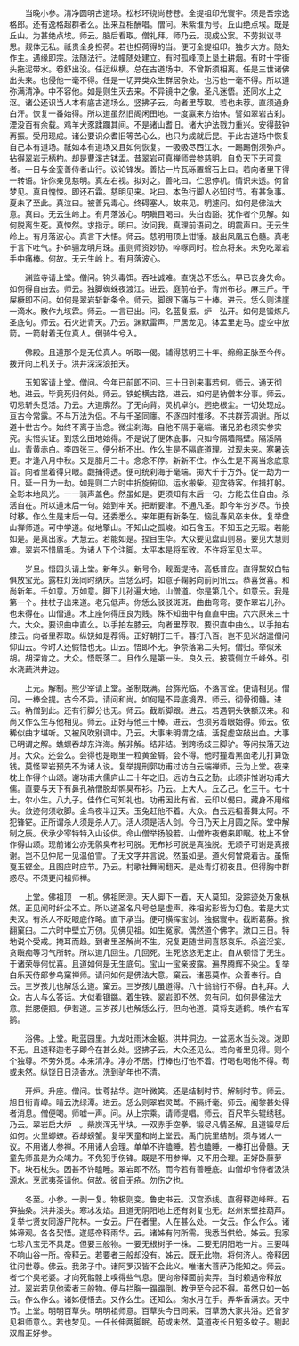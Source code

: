 <!-- { "loadSidebar": true } -->
　　当晚小参。清净圆明古道场。松杉环绕尚苍苍。全提祖印光寰宇。须是吾宗逸格郎。还有逸格超群者么。出来互相酬唱。僧问。朱紫谁为号。丘山绝点埃。既是丘山。为甚绝点埃。师云。脑后看取。僧礼拜。师乃云。现成公案。不劳拟议寻思。觌体无私。祇贵全身担荷。若也担荷得的当。便可全提祖印。独步大方。随处作主。遇缘即宗。法随法行。法幢随处建立。有时孤峰顶上垦土耕烟。有时十字街头拖泥带水。卷舒出没。任运纵横。总在古道场中。不曾斯须相离。任是三世诸佛出头来。也侵他一毫不得。任是一切异类众生群居杂处。也污他一毫不得。所以道弥满清净。中不容他。如是则生灭去来。不异镜中之像。圣凡迷悟。还同水上之沤。诸公还识当人本有底古道场么。竖拂子云。向者里荐取。若也未荐。直须通身白汗。恢复一番始得。所以道虽然旧阁闲田地。一度赢来方始休。譬如翠岩古刹。湮没百有余载。鸡羊犬豕蹂躝其间。不是诸山耆旧。诸大护法戮力重兴。安得鼓钟再振。受用现成。诸公要识众耆旧等苦心么。也只为成就后昆。于此古道场中恢复自己本有道场。祇如本有道场又且如何恢复。一吸吸尽西江水。一踢踢倒须弥卢。拈得翠岩无柄杓。却是曹溪古钵盂。昔翠岩可真禅师尝参慈明。自负天下无可意者。一日与金銮善侍者山行。议论锋发。善拈一片瓦砾置磐石上曰。若向者里下得一转语。许你亲见慈明。真左右视。拟对之。善叱曰。伫思停机。情识未透。何曾梦见。真自愧悚。即还石霜。慈明见来。叱曰。本色行脚人必知时节。有甚急事。夏未了至此。真泣曰。被善兄毒心。终碍塞人。故来见。明遽问。如何是佛法大意。真曰。无云生岭上。有月落波心。明瞋目喝曰。头白齿豁。犹作者个见解。如何脱离生死。真悚然。求指示。明曰。汝问我。真理前语问之。明震声曰。无云生岭上。有月落波心。真言下大悟。师云。慈明用顶上钳锤。敲出凤凰五色髓。真老于言下吐气。扑碎骊龙明月珠。虽则师资妙协。啐啄同时。检点将来。未免吃翠岩手中痛棒。何故。无云生岭上。有月落波心。

　　渊监寺请上堂。僧问。钩头毒饵。吞吐诚难。直饶总不恁么。早已丧身失命。如何得自由去。师云。独脚蜘蛛夜渡江。进云。庭前柏子。青州布衫。麻三斤。干屎橛即不问。如何是翠岩斩新条令。师云。脚跟下痛与三十棒。进云。恁么则洪崖一滴水。散作九垓霖。师云。一言已出。问。名蓝复振。炉　弘开。如何是锻炼凡圣底句。师云。石火迸青天。乃云。渊默雷声。尸居龙见。钵盂里走马。虚空中放箭。一箭射着无位真人。倒骑牛兮入。

　　佛殿。且道那个是无位真人。听取一偈。辅得慈明三十年。绵绵正脉至今传。拨开向上机关子。洪井深深浪拍天。

　　玉知客请上堂。僧问。今年已前即不问。三十日到来事若何。师云。通天彻地。进云。毕竟死归何处。师云。铁蛇横古路。进云。如何是衲僧本分事。师云。切忌斩头觅活。乃云。大道廓然。了无向背。灵机卓尔。迥绝根尘。一切处现成。亘古今常露。不与万法为侣。不与千圣同廛。不逐四时推移。不共群芳凋谢。所以道十世古今。始终不离于当念。微尘刹海。自他不隔于毫端。诸兄弟也须实参实究。实悟实证。到恁么田地始得。不是说了便休底事。只如今隔墙隔壁。隔溪隔山。青黄赤白。李四张三。便分析不出。作么生是不隔底道理。过现未来。寒暑迭更。才逢八月中秋。又是腊月三十。念念不停。新新不住。作么生是不离当念底意旨。向者里着得只眼。觑捕得透。便可统刹海于毫端。掷大千于方外。促一劫为一日。延一日为一劫。如是则二六时中折旋俯仰。运水搬柴。迎宾待客。作揖打躬。全彰本地风光。一一骑声盖色。然虽如是。更须知有末后一句。方能去住自由。杀活自在。所以道末后一句。始到牢关。把断要津。不通凡圣。即今年穷岁尽。节换时移。作么生是末后一句。还委悉么。来年更有新条在。恼乱春风卒未休。复举盘山禅师道。可中学道。似地擎山。不知山之孤峻。如石含玉。不知玉之无瑕。若能如是。是真出家。大慧云。若能如是。捏目生华。大众要见盘山则易。要见大慧则难。翠岩不惜眉毛。为诸人下个注脚。太平本是将军致。不许将军见太平。

　　岁旦。悟园头请上堂。新年头。新号令。觌面提持。高低普应。直得黧奴白牯俱放宝光。露柱灯笼同时纳庆。当恁么时。如意子鞠躬向前问讯云。恭喜贺喜。和尚新年。千如意。万如意。脚下儿孙遍大地。山僧道。你是第几个。如意云。我是第一个。拄杖子出来道。老兄低声。你恁么驳驳斑斑。曲曲弯弯。要作翠岩儿孙。也未得在。山僧道。木上座何得压良为贱。殊不知曲中有直直中曲。六六原来三十六。大众。要识曲中直么。以手拍左膝云。向者里荐取。要识直中曲么。以手拍右膝云。向者里荐取。纵饶如是荐得。正好朝打三千。暮打八百。岂不见米胡遣僧问仰山云。今时人还假悟也无。山云。悟即不无。争奈落第二头何。僧归。举似米胡。胡深肯之。大众。悟既落二。且作么是第一头。良久云。披蓑侧立千峰外。引水浇蔬洪井边。

　　上元。解制。熊少宰请上堂。圣制既满。台旆光临。不落言诠。便请相见。僧问。一棒全提。古今不异。请问和尚。如何是不异底境界。师云。彻骨彻髓。进云。衲僧到此。还有行脚分也无。师云。截断脚跟。进云。若遇铜头铁额汉来。和尚又作么生与他相见。师云。正好与他三十棒。进云。也须另着眼始得。师云。依稀似曲才堪听。又被风吹别调中。乃云。大事未明谓之结。活捉虚空敲出血。大事已明谓之解。蟭螟吞却东洋海。解非解。结非结。倒跨杨歧三脚驴。等闲挨落天边月。大众。还会么。会得也是眼里一粒黄金屑。会不得。他时撞着黑面老儿打算饭钱。莫怪翠岩预先不为诸人说。复举提刑郭功甫过访白云端禅师。云为上堂。夜来枕上作得个山颂。谢功甫大儒庐山二十年之旧。远访白云之勤。此颂非惟谢功甫大儒。直要与天下有鼻孔衲僧脱却鹘臭布衫。乃云。上大人。丘乙己。化三千。七十士。尔小生。八九子。佳作仁可知礼也。功甫因此有省。云印以偈曰。藏身不用缩头。敛迹何须收脚。金乌夜半辽天。玉兔赶他不着。大众。白云远祖善舞太阿。不犯锋铓。正所谓杀人须是杀人刀。活人须是活人剑。今日乃天上月圆之际。堂中解制之辰。伏承少宰特特入山设供。命山僧举扬般若。山僧昨夜倦来即眠。枕上不曾作得山颂。现前诸公亦无鹘臭布衫可脱。无布衫可脱是真独脱。无颂子可谢是真报谢。岂不见仲尼一见温伯雪。了无文字并言说。然虽如是。道火何曾烧着舌。虽惭戛玉铿金。且图应时应节。乃云。村歌社舞闹翻天。是处青灯彻夜县。但得胸中群惑尽。不须更问祖师禅。

　　上堂。佛祖顶　一机。佛祖罔测。天人脚下一着。天人莫知。没踪迹处万象枞然。正见闻时纤尘不立。所以道圣名凡号总是虚声。殊相劣形皆为幻色。若是大丈夫汉。有杀人不眨眼底作略。直下承当。便可横挥宝剑。独据寰中。截断葛藤。掀翻窠臼。二六时中壁立万仞。见佛见祖。如生冤家。偶然道个佛字。漱口三日。特地说个受戒。掩耳而趋。到者里圣解尚不生。况复更随世间喜怒哀乐。杀盗淫妄。贪瞋痴等习气所转。所以道几回生。几回死。生死悠悠无定止。自从顿悟了无生。于诸荣辱何忧喜。且道如何是无生底句。宝山一宝亲披露。遍界腾辉不染尘。复举白乐天侍郎参鸟窠禅师。请问如何是佛法大意。窠云。诸恶莫作。众善奉行。白云。三岁孩儿也解恁么道。窠云。三岁孩儿虽道得。八十翁翁行不得。白礼拜。大众。古人与么答话。大似看锢鏴。着生铁。翠岩即不然。忽有问。如何是佛法大意。拦腮便掴。伊若道。三岁孩儿也解恁么行。但向他道。莫将支遁鹤。唤作右军鹅。

　　浴佛。上堂。毗蓝园里。九龙吐雨沐金躯。洪井洞边。一盆恶水当头泼。泼即不无。且道释迦老子即今在甚么处。竖拂子云。大众还见么。若向者里见得。则个个独尊。不劳外觅。本来清净。净亦不居。行棒也打他不着。行喝也喝他不得。苟或未然。纵饶日日浇香水。洗到驴年也不清。

　　开炉。升座。僧问。世尊拈华。迦叶微笑。还是结制时节。解制时节。师云。旭日衔青嶂。晴云洗绿潭。进云。恁么则翠岩灵鹫。不隔纤毫。师云。阇黎甚处得者消息。僧便喝。师嘘一声。问。从上宗乘。请师提唱。师云。百尺竿头辊绣毬。乃云。翠岩启大炉　。柴炭浑无半块。一双赤手空拳。锻尽凡情圣解。且道锻尽后如何。火里蝍蟟。吞却螃蟹。复举天童和尚上堂云。禹门院里结制。须与诸人一议。不用诸人参禅。不用诸人会理。单单不许瞌睡。若也瞌睡。一棒打出骨髓。天童先师虽是为众竭力。不免犯手伤锋。既是不用参禅。又不用会理。正好卧藤萝下。块石枕头。因甚不许瞌睡。翠岩即不然。而今若有善睡底。山僧却令侍者汲洪源水。烹武夷茶请他。何故。彼自无疮。勿伤之也。

　　冬至。小参。一剥一复。物极则变。鲁史书云。汉宫添线。直得释迦峰畔。石笋抽条。洪井溪头。寒冰发焰。且道无阴阳地上还有剥复也无。赵州东壁挂葫芦。复举七贤女同游尸陀林。一女云。尸在者里。人在甚么处。一女云。作么作么。诸姊谛观。各各契悟。遂感帝释雨华。云。诸姊有何所需。我悉当供给。姊云。我家七珍八宝无不具足。但要三般物。一要无根树子一株。二要无阴阳地一片。三要叫不响山谷一所。帝释云。若要者三般却没有。姊云。既无此物。将何济人。帝释因往问世尊。佛云。我弟子中。诸阿罗汉皆不会此义。唯诸大菩萨乃能知之。师云。者七个臭老婆。才向死骷髅上嗅得些气息。便向帝释面前卖弄。当时赖遇帝释放过。翠岩若见他索者三般物。便与拦胸一蹋蹋倒。教伊至今起不得。虽然只如一姊云。作么作么。诸姊便悟去。又作么生。还知么。掬水月在手。弄华香满衣。天中节。上堂。明明百草头。明明祖师意。百草头今日同采。百草汤大家共浴。还曾梦见祖师意么。若也梦见。一任长伸两脚眠。苟或未然。莫道夜长日短多蚊子。剔起双眉正好参。

